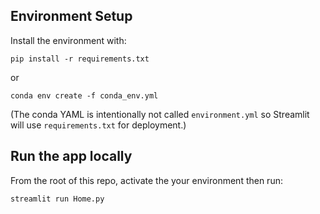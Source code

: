 ## Environment Setup
Install the environment with:

```
pip install -r requirements.txt
```

or

```
conda env create -f conda_env.yml
```
(The conda YAML is intentionally not called  `environment.yml` so Streamlit will use `requirements.txt` for deployment.)

## Run the app locally
From the root of this repo, activate the your environment then run:
```
streamlit run Home.py
```
